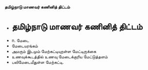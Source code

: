 **தமிழ்நாடு மாணவர் கணினித் திட்டம்**
- # தமிழ்நாடு மாணவர் கணினித் திட்டம்
- n. மேடை
- மேடையரங்கம்
- அமரும் இடமும் மேற்கட்டியுறள்ள மேட்டிருக்கை
- உணவுக்கூடத்தில் உணவு மேடைக்குரிய மேட்டுத்தளம்
- பலிமேடைமீதுள்ள மேற்கட்டி.

